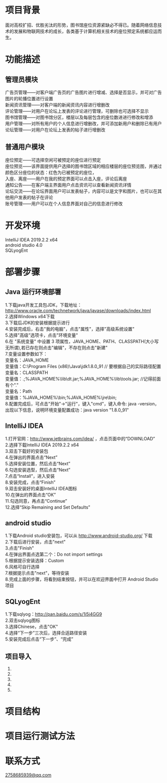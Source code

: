 # 项目背景
面对高校扩招、优胜劣汰的形势，图书馆座位资源紧缺必不得已。随着网络信息技术的发展和物联网技术的成长，各类基于计算机相关技术的座位预定系统都应运而生。
# 功能描述
## 管理员模块
广告页管理——对客户端广告页的广告图片进行增减、选择是否显示，并可对广告图片的轮播位置进行设置<br>
新闻资讯管理——对客户端的新闻资讯内容进行增删改<br>
评论管理——对用户在论坛上发表的评论进行管理，可删除也可选择不显示<br>
图书馆管理——对图书馆分区，楼层以及每层包含的座位数进进行修改和增添<br>
用户管理——对所有用户的个人信息进行增删改，并可添加新用户和删除已有用户<br>
论坛管理——对用户在论坛上发表的帖子进行增删改<br>
## 普通用户模块
座位预定——可选择空闲可被预定的座位进行预定<br>
座位预览——该界面提供用户选择的图书馆区域的相应楼层的座位预览图，并通过颜色区分座位的状态：红色为已被预定的座位，<br>
入座、离座——用户在我的预定界面可以点击入座，评论后离座<br>
通知公告——在客户端主界面用户点击资讯可以查看新闻资讯详情<br>
论坛交流——在论坛界面用户可以发表帖子，内容可以是文字和图片，也可以在其他用户发表的帖子在评论<br>
账号管理——用户可以在个人信息界面对自己的信息进行修改<br>
# 开发环境
IntelliJ IDEA 2019.2.2 x64 <br>
android studio 4.0 <br>
SQLyogEnt <br>
# 部署步骤
## Java 运行环境部署
1.下载java开发工具包JDK，下载地址：http://www.oracle.com/technetwork/java/javase/downloads/index.html <br>
2.选择Windows x64下载 <br>
3.下载后JDK的安装根据提示进行 <br>
4.安装完成后，右击"我的电脑"，点击"属性"，选择"高级系统设置" <br>
5.选择"高级"选项卡，点击"环境变量" <br>
6.在 "系统变量" 中设置 3 项属性，JAVA_HOME、PATH、CLASSPATH(大小写无所谓),若已存在则点击"编辑"，不存在则点击"新建" <br>
7.变量设置参数如下： <br>
变量名：JAVA_HOME <br>
变量值：C:\Program Files (x86)\Java\jdk1.8.0_91        // 要根据自己的实际路径配置 <br>
变量名：CLASSPATH <br>
变量值：.;%JAVA_HOME%\lib\dt.jar;%JAVA_HOME%\lib\tools.jar;         //记得前面有个"."  <br>
变量名：Path <br>
变量值：%JAVA_HOME%\bin;%JAVA_HOME%\jre\bin; <br>
8.配置完成后，可点击"开始"->"运行"，键入"cmd"，键入命令: java -version，出现以下信息，说明环境变量配置成功：java version "1.8.0_91" <br>
## IntelliJ IDEA
1.打开官网：http://www.jetbrains.com/idea/ ，点击页面中的“DOWNLOAD” <br>
2.选择下载IntelliJ IDEA 2019.2.2 x64 <br>
3.双击下载好的安装包 <br>
4.在弹出的界面点击“Next” <br>
5.选择安装位置，然后点击“Next” <br>
6.勾选安装选型，然后点击“Next” <br>
7.点击“Install”，进入安装 <br>
8.安装完成，点击“Finish” <br>
9.双击安装好的桌面IntelliJ IDEA图标 <br>
10.在弹出的界面点击“OK” <br>
11.勾选同意，再点击“Continue” <br>
12.选择“Skip Remaining and Set Defaults”  <br>
## android studio
1.下载Android studio安装包，可以从 http://www.android-studio.org/ 下载 <br>
2.下载后进行安装，点击"next" <br>
3.点击"Finish" <br>
4.在弹出界面点选第二个：Do not import settings <br>
5.根据提示安装选择：Custom <br>
6.风格可自行选择 <br>
7.根据提示点击"next"，等待安装 <br>
8.完成上面的步骤，将看到结束按钮，并可以在欢迎界面中打开 Android Studio 项目 <br>
## SQLyogEnt
1.下载sqlyog：http://pan.baidu.com/s/1i5j4GG9 <br>
2.双击sqlyog图标 <br>
3.选择Chinese，点击"OK" <br>
4.选择“下一步”三次后，选择合适路径安装 <br>
5.安装完成后点击“下一步”、“完成”  <br>
## 项目导入
1. <br>
2. <br>
3. <br>
4. <br>
5. <br>


# 项目结构

# 项目运行测试方法



# 联系方式
2758685939@qq.com

